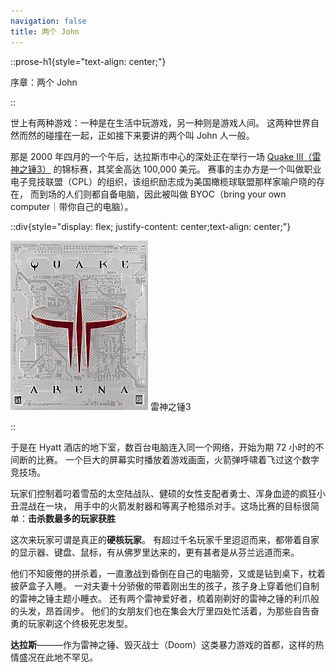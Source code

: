 ```yaml
---
navigation: false
title: 两个 John
---
```


::prose-h1{style="text-align: center;"}

序章：两个 John

::

世上有两种游戏：一种是在生活中玩游戏，另一种则是游戏人间。
这两种世界自然而然的碰撞在一起，正如接下来要讲的两个叫 John 人一般。

那是 2000 年四月的一个午后，达拉斯市中心的深处正在举行一场 
[Quake III（雷神之锤3）](https://zh.wikipedia.org/zh-cn/%E9%9B%B7%E7%A5%9E%E4%B9%8B%E9%94%A4III%E7%AB%9E%E6%8A%80%E5%9C%BA)
的锦标赛，其奖金高达 100,000 美元。
赛事的主办方是一个叫做职业电子竞技联盟（CPL）的组织，该组织励志成为美国橄榄球联盟那样家喻户晓的存在，
而到场的人们则都自备电脑，因此被叫做 BYOC（bring your own computer｜带你自己的电脑）。

::div{style="display: flex; justify-content: center;text-align: center;"}

![quake3](/quake3.jpeg)
雷神之锤3

::

于是在 Hyatt 酒店的地下室，数百台电脑连入同一个网络，开始为期 72 小时的不间断的比赛。
一个巨大的屏幕实时播放着游戏画面，火箭弹呼啸着飞过这个数字竞技场。

玩家们控制着叼着雪茄的太空陆战队、健硕的女性支配者勇士、浑身血迹的疯狂小丑混战在一块，
用手中的火箭发射器和等离子枪猎杀对手。这场比赛的目标很简单：**击杀数最多的玩家获胜**

这次来玩家可谓是真正的**硬核玩家**。
有超过千名玩家千里迢迢而来，都带着自家的显示器、键盘、鼠标，有从佛罗里达来的，更有甚者是从芬兰远道而来。

他们不知疲倦的拼杀着，一直激战到昏倒在自己的电脑旁，又或是钻到桌下，枕着披萨盒子入睡。
一对夫妻十分骄傲的带着刚出生的孩子，孩子身上穿着他们自制的雷神之锤主题小睡衣。
还有两个雷神爱好者，梳着刚剃好的雷神之锤的利爪般的头发，昂首阔步。
他们的女朋友们也在集会大厅里四处忙活着，为那些自告奋勇的玩家剃这个终极死忠发型。

**达拉斯**———作为雷神之锤、毁灭战士（Doom）这类暴力游戏的首都，这样的热情盛况在此地不罕见。


